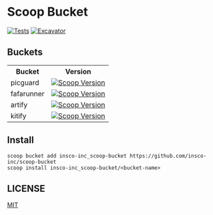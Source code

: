 # Scoop Bucket

[![Tests](https://github.com/insco-inc/scoop-bucket/actions/workflows/ci.yml/badge.svg)](https://github.com/insco-inc/scoop-bucket/actions/workflows/ci.yml)
[![Excavator](https://github.com/insco-inc/scoop-bucket/actions/workflows/excavator.yml/badge.svg)](https://github.com/insco-inc/scoop-bucket/actions/workflows/excavator.yml)

## Buckets

<table>
  <tr>
    <th>Bucket</th>
    <th colspan="2" style="text-align: center">Version</th>
  </tr>
  <tr>
    <td>picguard</td>
    <td>
      <a href="https://scoop.sh/#/apps?q=picguard&o=false">
        <img alt="Scoop Version" src="https://img.shields.io/scoop/v/picguard?bucket=https%3A%2F%2Fgithub.com%2Finsco-inc%2Fscoop-bucket">
      </a>
    </td>
  </tr>
  <tr>
    <td>fafarunner</td>
    <td>
      <a href="https://scoop.sh/#/apps?q=fafarunner&o=false">
        <img alt="Scoop Version" src="https://img.shields.io/scoop/v/fafarunner?bucket=https%3A%2F%2Fgithub.com%2Finsco-inc%2Fscoop-bucket">
      </a>
    </td>
  </tr>
  <tr>
    <td>artify</td>
    <td>
      <a href="https://scoop.sh/#/apps?q=artify&o=false">
        <img alt="Scoop Version" src="https://img.shields.io/scoop/v/artify?bucket=https%3A%2F%2Fgithub.com%2Finsco-inc%2Fscoop-bucket">
      </a>
    </td>
  </tr>
  <tr>
    <td>kitify</td>
    <td>
      <a href="https://scoop.sh/#/apps?q=kitify&o=false">
        <img alt="Scoop Version" src="https://img.shields.io/scoop/v/kitify?bucket=https%3A%2F%2Fgithub.com%2Finsco-inc%2Fscoop-bucket">
      </a>
    </td>
  </tr>
</table>

## Install

```pwsh
scoop bucket add insco-inc_scoop-bucket https://github.com/insco-inc/scoop-bucket
scoop install insco-inc_scoop-bucket/<bucket-name>
```

## LICENSE

[MIT](./LICENSE)

